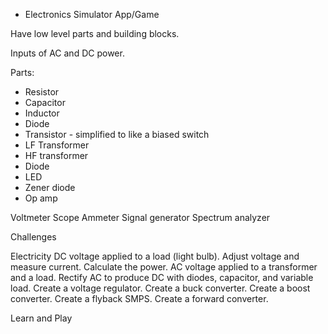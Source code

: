 * Electronics Simulator App/Game

Have low level parts and building blocks.

Inputs of AC and DC power.

Parts:
* Resistor
* Capacitor
* Inductor
* Diode
* Transistor - simplified to like a biased switch
* LF Transformer
* HF transformer
* Diode
* LED
* Zener diode
* Op amp

Voltmeter
Scope
Ammeter
Signal generator
Spectrum analyzer

Challenges

Electricity
    DC voltage applied to a load (light bulb). Adjust voltage and measure current. Calculate the power.
    AC voltage applied to a transformer and a load.
    Rectify AC to produce DC with diodes, capacitor, and variable load.
Create a voltage regulator.
Create a buck converter.
Create a boost converter.
Create a flyback SMPS.
Create a forward converter.

Learn and Play

